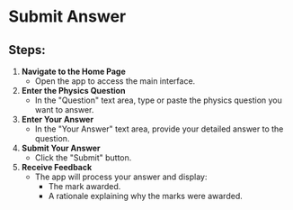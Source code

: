 # Submit Answer

## Steps:

1. **Navigate to the Home Page**
   - Open the app to access the main interface.
2. **Enter the Physics Question**
   - In the "Question" text area, type or paste the physics question you want to answer.
3. **Enter Your Answer**
   - In the "Your Answer" text area, provide your detailed answer to the question.
4. **Submit Your Answer**
   - Click the "Submit" button.
5. **Receive Feedback**
   - The app will process your answer and display:
     - The mark awarded.
     - A rationale explaining why the marks were awarded.
